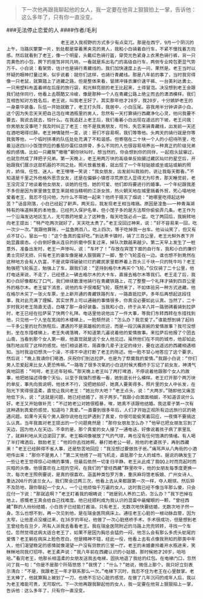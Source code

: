 > 下一次他再跟我聊起他的女人，我一定要在他背上狠狠拍上一掌，告诉他：这么多年了，只有你一直没变。

###无法停止恋爱的人
####作者/毛利

						老王进入我视野的方式多少有点突兀。那是在西宁，9月一个阴沉的上午，马路灰蒙蒙一片，到处都是穿着黑夹克的男人，我和小白骑着自行车，不紧不慢找着方向感。然后就看到了老王，像一个明星，头戴红色骑行盔，穿荧光色紧身上衣黑色骑行裤，背一只亮黄色的小包，胯下的座驾非同凡响，一看就是系出名门的高级自行车，两侧专业挎包更显气势万千。小白说：看架势，估计也是骑行青藏线的。我们加快速度上去一问，果然是。老王当时以怀疑的眼神打量过来，似乎说着：就你们这样，也骑行青藏线。那是八年前的事了，当时我穷得像一只老鼠，就算踏上了进藏之路，但是整体来看，冒牌冲锋衣廉价速干裤、一台美利达勇士、一只用塑料布盖着绑在后座的旅行袋，和光鲜亮丽的老王比起来，土得冒泡。决没想到老王会跟我们结伴同行，他看上去既酷又冷峻，像是那种一个人在青藏公路上绝尘而去的潇洒模样。我们互相告知对方姓名后，老王说，叫我老王好了。其实那年他才28岁，我20岁，十分嫉妒老王的一身豪华装备。队伍一开始就散了，老王打头阵，我居中，小白压尾。容我用半分钟讲讲小白，这个因为失恋天天把自己泡在啤酒瓶里的男人，忽然有一天打算骑行西藏净化心灵，他问我要不要去，我说去就去，怕什么。在我追赶上老王后，我们看着小白出现在遥远的下坡，老王问我：你男朋友没事吧？我及时纠正了老王：他不是我男朋友，可怜，失恋来骑青藏线，出发前一天还在酒吧喝得烂醉。老王神情陡然一变，说：哥们不容易啊，我们等等他。头两天的骑行就是你等我我等他，一个临时拼凑的队伍处处充满了不和谐感。但寄宿在二十块一个人的小招待所里，吃着沿途四川小饭馆供应的番茄炒蛋红烧排骨，多么不同的人也很容易培养出一种真正的阶级兄弟般的感情。比如一只藏獒“嗷嗷”朝你吠叫时，想当然的，你会想到你的同伴，一起抱头鼠窜过，也就忽然成了拜把子兄弟。第一天晚上，老王用两万块的高级单反拍摄过藏区灿烂的星空后，开始跟我们展示这部机器的不同之处。照片放着放着，就出现了一个年轻姑娘或坐或站或躺的照片，娇俏、任性、迷人。老王嘿嘿一笑说：“我女朋友，出发前叫我拍的，说让我每天都看。”不知道是千里之外他格外思念女友，还是在偏僻小镇苍凉荒原恋人显得尤为珍贵，那天睡觉前，老王没完没了地谈着他女朋友，谈她的任性、她的可爱、他们即将要进行的婚事。一个年纪跟我差不多但是因为家里做生意生来就相当精明的江浙女孩，热火朝天地在城里搞着外贸，死心塌地地爱着老王，我忍不住问他，为什么不带她一起来？他终于摁灭了烟说：“她哪里吃得起这种苦？”话音刚落，小白已经起了鼾声。两天后，我发现老王相当难搞。原因是湟鱼——一种青海湖特有的味道鲜美的本地鱼，已经列入保护名单，但小馆子多的是方法帮你偷偷弄几条。老王作为一个沿海发达地区生人，无可救药地爱上了这种鱼，每天吃饭必点一盆。吃了两回后，我婉转地向老王提出：“特产吃两次就好了，天天吃太贵了。”老王没回过神来，说：“好不容易来一回，吃一次少一次。”我跟他算账，一盆鱼两百八，吃上四次，等于吃掉我一台车。他讪讪笑了，但又有点不甘心，冒出一句：“这个鱼真的蛮好吃。”到达茶卡镇时，骑了三百公里，老王光鲜外表下开始显露疲态。小白倒好像从连日的折磨中恢复过来，掉队次数越来越少。第二天早上发生了一桩意外，准备出发时，老王一声惨叫，说：“车坏了！”存放在宾馆下面的自行车，我和小白的廉价勇士完好无损，只有老王的豪车像是被人狠狠踢了一脚，整个飞轮歪在一边。谁也想不到竟然在这种地方会有人仇富，不是说穿得破破烂烂的藏民家里都养着上百头三千块一只的牦牛吗？老王勉强把飞轮扳正，勉强上了车，跟我们说：“坚持到格尔木再买个飞轮。”仅仅骑了二十公里，他打电话来说，不走了，已经搭上一辆去格尔木的大卡车，直接去格尔木等我们。老王走了后，我和小白好像都松了口气，我们继续散漫地骑行在青藏铁路上，花了整整一个礼拜才骑到四百公里外的格尔木。老王留下消息，说他的车子很难配飞轮，既然来了，不如体验另一种方式进藏。他在格尔木买了一张火车票，坐上新开通的青藏铁路列车，一路直抵拉萨。多年后再想起这段往事，我对此充满了理解。其实世界上可以通融的事情很多，你真没必要如此认真。当然了，二十岁时我对老王简直无语，白瞎了那一身好装备。当我和小白，终于从羊八井一路驰骋着骑到拉萨时，老王已经在拉萨呆了快两个礼拜。电话里他说他出了一件大事，等我们东转西转在东措找到他，只见他一个人坐在宽阔的木楼梯上，一脸颓然说：“怎么办？我恋爱了。”谁能想到骑了起码一千多公里的壮烈旅程后，遭遇的不是英雄般的欢迎，而是一段沉痛哀婉的爱情故事？我可没想到，坐在东措楼梯上，老王失魂落魄，不知道第几遍说着他的爱情故事。来拉萨后他报了个团去山南，当看到那个女人第一眼，他直觉就是这个女人他见过。虽然他们在不同的城市，他却如此强烈地出现了这样的感觉。他们相谈甚欢，简直像几辈子注定的缘分，要在这遥远的西藏相遇相知。当时我迫切想洗一个澡，不得不中途打断了老王的陈述。他一脸不甘心地答应了这个要求，然后说：“晚上我请你们喝酒，庆祝你们到达拉萨，也是为了祭奠我的爱情。”我跟小白说：“你们男人恋爱起来比女人更恐怖嘛。”一路吸了很多次氧的小白这时候大概终于忘记了前女友，神清气爽地回答：“呵呵，老王还年轻嘛。”那天晚上老王叫了两打啤酒，不停说着他跟那个女人的故事，他把她描述得像个天仙，以至于我强烈想看一看，她到底长什么模样。老王打开那个两万块的单反，事先向我说明，他技术不行，没把她拍好，她真人要美得多。照片里的女人中长发，在阳光下笑得很温柔，直觉让我问老王：“她比你大吧？”老王点头，说：“大两岁。”随即他又痛苦地低下头，说：“这就是问题，她已经结婚了，孩子两岁。”我跟小白面面相觑，不知道该说什么好。老王又开始做补充：“不过她老公对她很粗暴，唉，她真不该跟他结婚。我这辈子第一次有这种遇到真爱的感觉，知道吗？真爱。”一直要到很多年后，人们才开始正视所有边远旅行区的艳遇问题。如果今天有个男人跟你说他在拉萨遇到了真爱，你很可能偷笑着回应，一夜情不要搞这么认真。当年我面对老王提出的一个问题竟然是：“那你女朋友怎么办？”他早已把女朋友忘到了天边，因为他人在天边。不幸的是，那个真爱的女人接了一通电话，好像说着孩子病了家里乱了，就麻利地从天边滚回了家。老王瞬间像被放了气的气球，再也没有任何饱满的情绪。有人喝了半打啤酒后，鼓励老王：“他妈你去找她啊，暴打她老公一顿，抢他的老婆孩子，再到西藏来！”老王已经醉得不省人事，还是愁苦地回应：“我没想过要做孩子爸。”痛骂声从八角街的小酒吧传出来：“那你不是男人！”第二天他搭了一班飞机走，直抵那个女人的城市。据说的确发生了一些让老王觉得惊心动魄的事情，但最后依然一切复归平静。老王从此成了我QQ上时而亮起时而灰暗的头像。他很喜欢在上班的空闲，在我们的“曾经西藏”群里吹牛，他的女朋友每季度更换一次，每次老王照例要说，是真的很喜欢。涵盖种类包罗万象，重庆麻将馆老板娘、广州女诗人、重达200斤的波兰女人。我们聚会过两三次，他看上去从来都跟第一次一样，夺人眼球。然后猝不及防地，跟你聊起一个女人，一个让他烦恼千万遍的女人。这时我已经不像当年那么傻，只会应付一下说：“那就追啊？”老王盯着我的眼睛说：“她是别人养的二奶，怎么办？”我下巴掉在地上，感慨老王真会给自己找难度。他已经顺利成为我认识的混蛋中最耀眼的一颗，“曾经西藏”群的人纷纷结婚，小白孩子已经能打酱油，只有老王，无数次地快要结婚，无数次地孑然一身。怎么也想不到，再一次见到他，是在瑞金医院病床上。通往老王心脏的一根动脉血管，因为太窄，让他差点没缓过来，在36岁的年纪，他做了一次心脏搭桥手术。手术很成功，但是想到老王曾经危在旦夕，所有人派我去看看老王。我在瑞金医院附近的马路上兜兜转转，寻找一个车位。忽然觉得这病太适合老王了，如果不是因为胸总会猛的一闷，他怎么会有那么多虎头蛇尾的爱情？老王躺在病床上脸色苍白，但是精神不错，经此一役，他看上去有点像我熟知的那类中年人，他们渴望稳定的感情就像渴望一户没有贷款的三室一厅。老王的未婚妻拎着开水瓶进来，笑眯眯地同我打招呼。老王柔声说：“我八年前在西藏认识的小姑娘，那时候她才20岁，哈哈哈。”看完老王，他那长相温柔的女朋友送我去电梯，固执地退了我给的红包。在电梯门口，忽然问了我一句：“你是不是那个阡陌悠悠？”我愣了：“什么？”她说，微信上那个。我只好立刻表示清白：“不是，我跟老王一年才联系那么一次。”电梯下沉时，我忍不住为老王在心里鼓掌。老王太棒了，他就算胸上被划了一刀，也绝不忘记心脏的感觉。在做了几年沉闷的成年人后，我以为老王难能可贵，无可取代。下一次他再跟我聊起他的女人，我一定要在他背上狠狠拍上一掌，告诉他：这么多年了，只有你一直没变。			  		